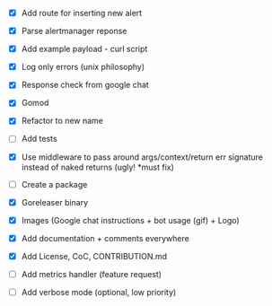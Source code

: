 - [x] Add route for inserting new alert

- [x] Parse alertmanager reponse

- [x] Add example payload - curl script

- [x] Log only errors (unix philosophy)

- [x] Response check from google chat

- [x] Gomod

- [x] Refactor to new name

- [ ] Add tests

- [x] Use middleware to pass around args/context/return err signature instead of naked returns (ugly! *must fix)

- [ ] Create a package

- [x] Goreleaser binary

- [x] Images (Google chat instructions + bot usage (gif) + Logo)

- [x] Add documentation + comments everywhere

- [x] Add License, CoC, CONTRIBUTION.md

- [ ] Add metrics handler (feature request)

- [ ] Add verbose mode (optional, low priority)

